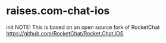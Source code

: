 # raises.com-chat-ios
init
NOTE! This is based on an open source fork of RocketChat https://github.com/RocketChat/Rocket.Chat.iOS
